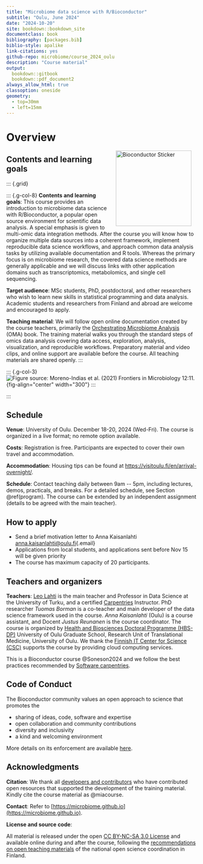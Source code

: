 ```yaml
--- 
title: "Microbiome data science with R/Bioconductor"
subtitle: "Oulu, June 2024"
date: "2024-10-20"
site: bookdown::bookdown_site
documentclass: book
bibliography: [packages.bib]
biblio-style: apalike
link-citations: yes
github-repo: microbiome/course_2024_oulu
description: "Course material"
output:
  bookdown::gitbook
  bookdown::pdf_document2
always_allow_html: true  
classoption: oneside
geometry:
  - top=30mm
  - left=15mm
---
```




# Overview

<!--<a href="https://bioconductor.org"><img src="https://github.com/Bioconductor/BiocStickers/raw/master/Bioconductor/Bioconductor-serial.gif" width="200" alt="Bioconductor Sticker" align="right" style="margin: 0 1em 0 1em" /></a>-->

<a href="https://bioconductor.org"><img src="bioconductor_logo_rgb.jpg" width="200" alt="Bioconductor Sticker" align="right" style="margin: 0 1em 0 1em" /></a>


## Contents and learning goals

::: {.grid}

::: {.g-col-8}
**Contents and learning goals**: This course provides an introduction to microbiome data science with R/Bioconductor, a popular open source environment for scientific data analysis. A special emphasis is given to multi-omic data integration methods. After the course you will know how to organize multiple data sources into a coherent framework, implement reproducible data science workflows, and approach common data analysis tasks by utilizing available documentation and R tools. Whereas the primary focus is on microbiome research, the covered data science methods are generally applicable and we will discuss links with other application domains such as transcriptomics, metabolomics, and single cell sequencing. 

**Target audience**: MSc students, PhD, postdoctoral, and other researchers who wish to learn new skills in statistical programming and data analysis. Academic students and researchers from Finland and abroad are welcome and encouraged to apply.

**Teaching material**: We will follow open online documentation created by the course teachers, primarily the [Orchestrating Microbiome Analysis](https://microbiome.github.io/OMA) (OMA) book. The training material walks you through the standard steps of omics data analysis covering data access, exploration, analysis, visualization, and reproducible workflows. Preparatory material and video clips, and online support are available before the course. All teaching materials are shared openly.
:::

::: {.g-col-3}
![Figure source: Moreno-Indias _et al_. (2021) _Frontiers in Microbiology_ 12:11. ](fig.png){fig-align="center" width="300"}
:::

:::


## Schedule 

**Venue**: University of Oulu. December 18-20, 2024 (Wed-Fri). The course is organized in a live format; no remote option available. 

**Costs**: Registration is free. Participants are expected to cover their own travel and accommodation.

**Accommodation**: Housing tips can be found at <https://visitoulu.fi/en/arrival-overnight/>.

**Schedule**: Contact teaching daily between 9am -- 5pm, including lectures, demos, practicals, and breaks. For a detailed schedule, see Section \@ref(program). The course can be extended by an independent assignment (details to be agreed with the main teacher).


## How to apply

- Send a brief motivation letter to Anna Kaisanlahti [anna.kaisanlahti\@oulu.fi](mailto:anna.kaisanlahti@oulu.fi){.email}
- Applications from local students, and applications sent before Nov 15 will be given priority
- The course has maximum capacity of 20 participants.


## Teachers and organizers

**Teachers**: [Leo Lahti](https://datascience.utu.fi) is the main teacher and Professor in Data Science at the University of Turku, and a certified [Carpentries](https://carpentries.org) Instructor. PhD researcher *Tuomas Borman* is a co-teacher and main developer of the data science framework used in the course. *Anna Kaisanlahti* (Oulu) is a course assistant, and Docent *Justus Reunanen* is the course coordinator. The course is organized by [Health and Biosciences Doctoral Programme (HBS-DP)](https://www.oulu.fi/en/research/graduate-school/organisation-and-contact-information-uniogs/health-and-biosciences-doctoral-programme) University of Oulu Graduate School, Research Unit of Translational Medicine, University of Oulu. We thank the [Finnish IT Center for Science (CSC)](https://csc.fi/) supports the course by providing cloud computing services.

This is a Bioconductor course @Soneson2024 and we follow the best practices recommended by [Software carpentries](https://carpentries.org).

## Code of Conduct

The Bioconductor community values an open approach to science that promotes the

 - sharing of ideas, code, software and expertise
 - open collaboration and community contributions
 - diversity and inclusivity
 - a kind and welcoming environment
 
More details on its enforcement are available [here](https://bioconductor.github.io/bioc_coc_multilingual/).

## Acknowledgments

**Citation**: We thank all [developers and contributors](https://microbiome.github.io) who have contributed open resources that supported the development of the training material. Kindly cite the course material as @miacourse.

**Contact**: Refer to [https://microbiome.github.io](https://microbiome.github.io).

**License and source code**:

All material is released under the open [CC BY-NC-SA 3.0 License](LICENSE) and available online during and after the course, following the [recommendations on open teaching materials](https://avointiede.fi/fi/linjaukset-ja-aineistot/kotimaiset-linjaukset/oppimisen-ja-oppimateriaalien-avoimuuden-linjaus) of the national open science coordination in Finland.


